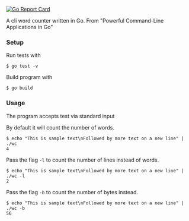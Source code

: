 [![Go Report Card](https://goreportcard.com/badge/github.com/michebble/wc)](https://goreportcard.com/report/github.com/michebble/wc)

A cli word counter written in Go. From "Powerful Command-Line Applications in Go"

### Setup

Run tests with

```
$ go test -v
```

Build program with

```
$ go build
```

### Usage

The program accepts test via standard input

By default it will count the number of words.

```
$ echo "This is sample text\nFollowed by more text on a new line" | ./wc
4
```

Pass the flag `-l` to count the number of lines instead of words.

```
$ echo "This is sample text\nFollowed by more text on a new line" | ./wc -l
2
```

Pass the flag `-b` to count the number of bytes instead.

```
$ echo "This is sample text\nFollowed by more text on a new line" | ./wc -b
56
```
